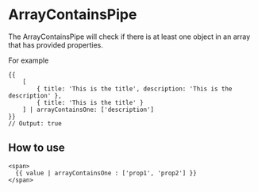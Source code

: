 # ArrayContainsPipe

The ArrayContainsPipe will check if there is at least one object in an array that has provided properties.

For example
```angular2html
{{
    [
        { title: 'This is the title', description: 'This is the description' },
        { title: 'This is the title' }
    ] | arrayContainsOne: ['description']
}}
// Output: true
```

## How to use
```angular2html
<span>
  {{ value | arrayContainsOne : ['prop1', 'prop2'] }}
</span>
```


